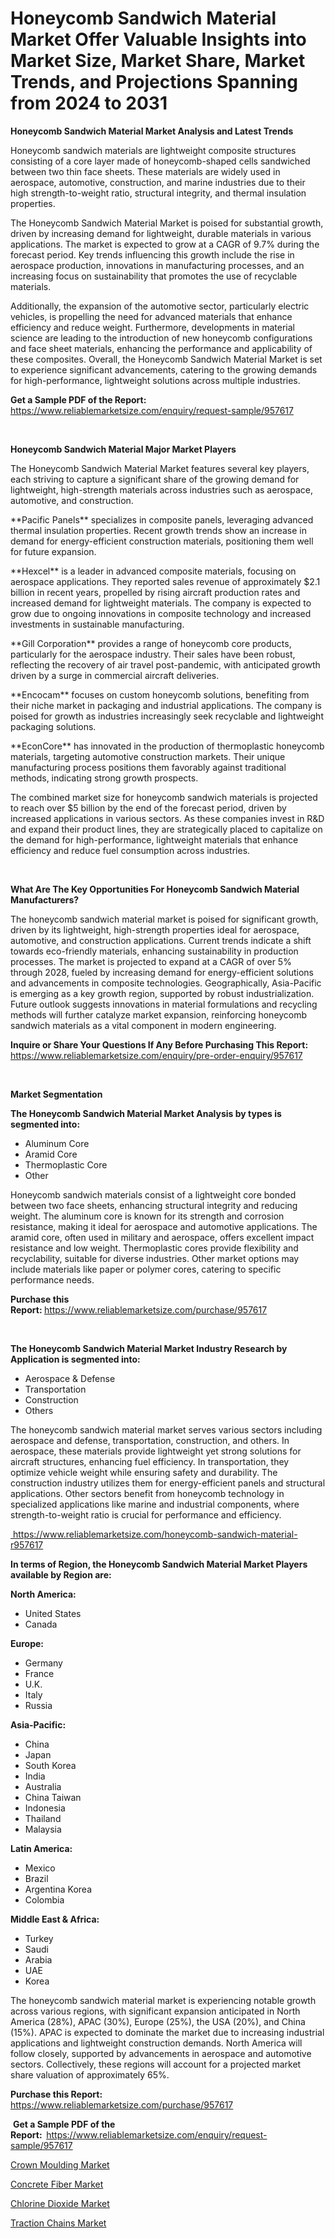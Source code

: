 <p><h1>Honeycomb Sandwich Material Market Offer Valuable Insights into Market Size, Market Share, Market Trends, and Projections Spanning from 2024 to 2031</h1></p><p><strong>Honeycomb Sandwich Material Market Analysis and Latest Trends</strong></p>
<p><p>Honeycomb sandwich materials are lightweight composite structures consisting of a core layer made of honeycomb-shaped cells sandwiched between two thin face sheets. These materials are widely used in aerospace, automotive, construction, and marine industries due to their high strength-to-weight ratio, structural integrity, and thermal insulation properties. </p><p>The Honeycomb Sandwich Material Market is poised for substantial growth, driven by increasing demand for lightweight, durable materials in various applications. The market is expected to grow at a CAGR of 9.7% during the forecast period. Key trends influencing this growth include the rise in aerospace production, innovations in manufacturing processes, and an increasing focus on sustainability that promotes the use of recyclable materials. </p><p>Additionally, the expansion of the automotive sector, particularly electric vehicles, is propelling the need for advanced materials that enhance efficiency and reduce weight. Furthermore, developments in material science are leading to the introduction of new honeycomb configurations and face sheet materials, enhancing the performance and applicability of these composites. Overall, the Honeycomb Sandwich Material Market is set to experience significant advancements, catering to the growing demands for high-performance, lightweight solutions across multiple industries.</p></p>
<p><strong>Get a Sample PDF of the Report:&nbsp;</strong> <a href="https://www.reliablemarketsize.com/enquiry/request-sample/957617?utm_campaign=1170&utm_medium=2&utm_source=Github&utm_content=ia&utm_term=08112024&utm_id=honeycomb-sandwich-material">https://www.reliablemarketsize.com/enquiry/request-sample/957617</a></p>
<p>&nbsp;</p>
<p><strong>Honeycomb Sandwich Material Major Market Players</strong></p>
<p><p>The Honeycomb Sandwich Material Market features several key players, each striving to capture a significant share of the growing demand for lightweight, high-strength materials across industries such as aerospace, automotive, and construction. </p><p>**Pacific Panels** specializes in composite panels, leveraging advanced thermal insulation properties. Recent growth trends show an increase in demand for energy-efficient construction materials, positioning them well for future expansion. </p><p>**Hexcel** is a leader in advanced composite materials, focusing on aerospace applications. They reported sales revenue of approximately $2.1 billion in recent years, propelled by rising aircraft production rates and increased demand for lightweight materials. The company is expected to grow due to ongoing innovations in composite technology and increased investments in sustainable manufacturing. </p><p>**Gill Corporation** provides a range of honeycomb core products, particularly for the aerospace industry. Their sales have been robust, reflecting the recovery of air travel post-pandemic, with anticipated growth driven by a surge in commercial aircraft deliveries.</p><p>**Encocam** focuses on custom honeycomb solutions, benefiting from their niche market in packaging and industrial applications. The company is poised for growth as industries increasingly seek recyclable and lightweight packaging solutions.</p><p>**EconCore** has innovated in the production of thermoplastic honeycomb materials, targeting automotive construction markets. Their unique manufacturing process positions them favorably against traditional methods, indicating strong growth prospects.</p><p>The combined market size for honeycomb sandwich materials is projected to reach over $5 billion by the end of the forecast period, driven by increased applications in various sectors. As these companies invest in R&D and expand their product lines, they are strategically placed to capitalize on the demand for high-performance, lightweight materials that enhance efficiency and reduce fuel consumption across industries.</p></p>
<p>&nbsp;</p>
<p><strong>What Are The Key Opportunities For Honeycomb Sandwich Material Manufacturers?</strong></p>
<p><p>The honeycomb sandwich material market is poised for significant growth, driven by its lightweight, high-strength properties ideal for aerospace, automotive, and construction applications. Current trends indicate a shift towards eco-friendly materials, enhancing sustainability in production processes. The market is projected to expand at a CAGR of over 5% through 2028, fueled by increasing demand for energy-efficient solutions and advancements in composite technologies. Geographically, Asia-Pacific is emerging as a key growth region, supported by robust industrialization. Future outlook suggests innovations in material formulations and recycling methods will further catalyze market expansion, reinforcing honeycomb sandwich materials as a vital component in modern engineering.</p></p>
<p><strong>Inquire or Share Your Questions If Any Before Purchasing This Report:</strong> <a href="https://www.reliablemarketsize.com/enquiry/pre-order-enquiry/957617?utm_campaign=1170&utm_medium=2&utm_source=Github&utm_content=ia&utm_term=08112024&utm_id=honeycomb-sandwich-material">https://www.reliablemarketsize.com/enquiry/pre-order-enquiry/957617</a></p>
<p>&nbsp;</p>
<p><strong>Market Segmentation</strong></p>
<p><strong>The Honeycomb Sandwich Material Market Analysis by types is segmented into:</strong></p>
<p><ul><li>Aluminum Core</li><li>Aramid Core</li><li>Thermoplastic Core</li><li>Other</li></ul></p>
<p><p>Honeycomb sandwich materials consist of a lightweight core bonded between two face sheets, enhancing structural integrity and reducing weight. The aluminum core is known for its strength and corrosion resistance, making it ideal for aerospace and automotive applications. The aramid core, often used in military and aerospace, offers excellent impact resistance and low weight. Thermoplastic cores provide flexibility and recyclability, suitable for diverse industries. Other market options may include materials like paper or polymer cores, catering to specific performance needs.</p></p>
<p><strong>Purchase this Report:&nbsp;</strong><a href="https://www.reliablemarketsize.com/purchase/957617?utm_campaign=1170&utm_medium=2&utm_source=Github&utm_content=ia&utm_term=08112024&utm_id=honeycomb-sandwich-material">https://www.reliablemarketsize.com/purchase/957617</a></p>
<p>&nbsp;</p>
<p><strong>The Honeycomb Sandwich Material Market Industry Research by Application is segmented into:</strong></p>
<p><ul><li>Aerospace & Defense</li><li>Transportation</li><li>Construction</li><li>Others</li></ul></p>
<p><p>The honeycomb sandwich material market serves various sectors including aerospace and defense, transportation, construction, and others. In aerospace, these materials provide lightweight yet strong solutions for aircraft structures, enhancing fuel efficiency. In transportation, they optimize vehicle weight while ensuring safety and durability. The construction industry utilizes them for energy-efficient panels and structural applications. Other sectors benefit from honeycomb technology in specialized applications like marine and industrial components, where strength-to-weight ratio is crucial for performance and efficiency.</p></p>
<p><a href="https://www.reliablemarketsize.com/honeycomb-sandwich-material-r957617?utm_campaign=1170&utm_medium=2&utm_source=Github&utm_content=ia&utm_term=08112024&utm_id=honeycomb-sandwich-material">&nbsp;https://www.reliablemarketsize.com/honeycomb-sandwich-material-r957617</a></p>
<p><strong>In terms of Region, the Honeycomb Sandwich Material Market Players available by Region are:</strong></p>
<p>
    <p> <strong> North America: </strong>
        <ul>
            <li>United States</li>
            <li>Canada</li>
        </ul>
        </p> 
    <p> <strong> Europe: </strong>
        <ul>
            <li>Germany</li>
            <li>France</li>
            <li>U.K.</li>
            <li>Italy</li>
            <li>Russia</li>
        </ul>
        </p> 
    <p> <strong> Asia-Pacific: </strong>
        <ul>
            <li>China</li>
            <li>Japan</li>
            <li>South Korea</li>
            <li>India</li>
            <li>Australia</li>
            <li>China Taiwan</li>
            <li>Indonesia</li>
            <li>Thailand</li>
            <li>Malaysia</li>
        </ul>
        </p> 
    <p> <strong> Latin America: </strong>
        <ul>
            <li>Mexico</li>
            <li>Brazil</li>
            <li>Argentina Korea</li>
            <li>Colombia</li>
        </ul>
        </p> 
    <p> <strong> Middle East & Africa: </strong>
        <ul>
            <li>Turkey</li>
            <li>Saudi</li>
            <li>Arabia</li>
            <li>UAE</li>
            <li>Korea</li>
        </ul>
    </p>
    </p>
<p><p>The honeycomb sandwich material market is experiencing notable growth across various regions, with significant expansion anticipated in North America (28%), APAC (30%), Europe (25%), the USA (20%), and China (15%). APAC is expected to dominate the market due to increasing industrial applications and lightweight construction demands. North America will follow closely, supported by advancements in aerospace and automotive sectors. Collectively, these regions will account for a projected market share valuation of approximately 65%.</p></p>
<p><strong>Purchase this Report: </strong><a href="https://www.reliablemarketsize.com/purchase/957617?utm_campaign=1170&utm_medium=2&utm_source=Github&utm_content=ia&utm_term=08112024&utm_id=honeycomb-sandwich-material">https://www.reliablemarketsize.com/purchase/957617</a></p>
<p>&nbsp;<strong>Get a Sample PDF of the Report:&nbsp;&nbsp;</strong><a href="https://www.reliablemarketsize.com/enquiry/request-sample/957617?utm_campaign=1170&utm_medium=2&utm_source=Github&utm_content=ia&utm_term=08112024&utm_id=honeycomb-sandwich-material">https://www.reliablemarketsize.com/enquiry/request-sample/957617</a></p>
<p><strong></strong></p>
<p><p><a href="https://github.com/canardmmhainesa/Market-Research-Report-List-1/blob/main/crown-moulding-market.md?utm_campaign=1170&utm_medium=2&utm_source=Github&utm_content=ia&utm_term=08112024&utm_id=honeycomb-sandwich-material">Crown Moulding Market</a></p><p><a href="https://github.com/shanicesca7t/Market-Research-Report-List-1/blob/main/concrete-fiber-market.md?utm_campaign=1170&utm_medium=2&utm_source=Github&utm_content=ia&utm_term=08112024&utm_id=honeycomb-sandwich-material">Concrete Fiber Market</a></p><p><a href="https://github.com/angilaguardtd7/Market-Research-Report-List-1/blob/main/chlorine-dioxide-market.md?utm_campaign=1170&utm_medium=2&utm_source=Github&utm_content=ia&utm_term=08112024&utm_id=honeycomb-sandwich-material">Chlorine Dioxide Market</a></p><p><a href="https://github.com/sofayahoo2023/Market-Research-Report-List-6/blob/main/traction-chains-market.md?utm_campaign=1170&utm_medium=2&utm_source=Github&utm_content=ia&utm_term=08112024&utm_id=honeycomb-sandwich-material">Traction Chains Market</a></p></p>
